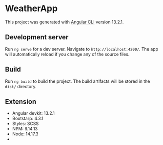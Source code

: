 # WeatherApp

This project was generated with [Angular CLI](https://github.com/angular/angular-cli) version 13.2.1.

## Development server

Run `ng serve` for a dev server. Navigate to `http://localhost:4200/`. The app will automatically reload if you change any of the source files.

## Build

Run `ng build` to build the project. The build artifacts will be stored in the `dist/` directory.

## Extension

- Angular devkit: 13.2.1
- Bootstarp: 4.3.1
- Styles: SCSS
- NPM: 6.14.13
- Node: 14.17.3
-
